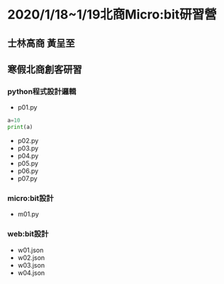 # 2020/1/18~1/19北商Micro:bit研習營
## 士林高商 黃呈至
## 寒假北商創客研習

### python程式設計邏輯
- p01.py
```python
a=10
print(a)
```
- p02.py
- p03.py
- p04.py
- p05.py
- p06.py
- p07.py
### micro:bit設計
- m01.py

### web:bit設計
- w01.json
- w02.json
- w03.json
- w04.json
